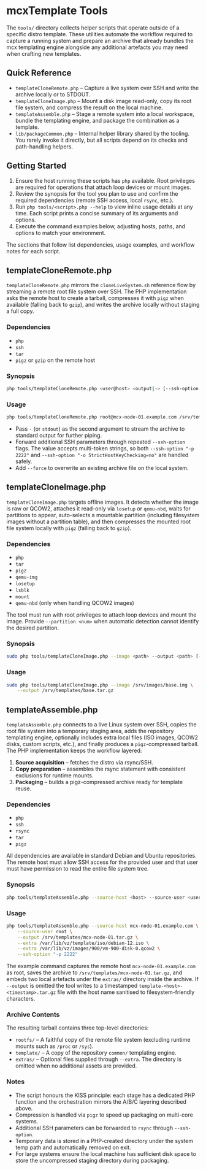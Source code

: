 # mcxTemplate Tools

The `tools/` directory collects helper scripts that operate outside of a
specific distro template. These utilities automate the workflow required to
capture a running system and prepare an archive that already bundles the mcx
templating engine alongside any additional artefacts you may need when
crafting new templates.

## Quick Reference

* `templateCloneRemote.php` – Capture a live system over SSH and write the
  archive locally or to STDOUT.
* `templateCloneImage.php` – Mount a disk image read-only, copy its root file
  system, and compress the result on the local machine.
* `templateAssemble.php` – Stage a remote system into a local workspace,
  bundle the templating engine, and package the combination as a template.
* `lib/packageCommon.php` – Internal helper library shared by the tooling. You
  rarely invoke it directly, but all scripts depend on its checks and
  path-handling helpers.

## Getting Started

1. Ensure the host running these scripts has `php` available. Root privileges
   are required for operations that attach loop devices or mount images.
2. Review the synopsis for the tool you plan to use and confirm the required
   dependencies (remote SSH access, local `rsync`, etc.).
3. Run `php tools/<script>.php --help` to view inline usage details at any
   time. Each script prints a concise summary of its arguments and options.
4. Execute the command examples below, adjusting hosts, paths, and options to
   match your environment.

The sections that follow list dependencies, usage examples, and workflow notes
for each script.

## templateCloneRemote.php

`templateCloneRemote.php` mirrors the `cloneLiveSystem.sh` reference flow by
streaming a remote root file system over SSH. The PHP implementation asks the
remote host to create a tarball, compresses it with `pigz` when available
(falling back to `gzip`), and writes the archive locally without staging a full
copy.

### Dependencies

* `php`
* `ssh`
* `tar`
* `pigz` or `gzip` on the remote host

### Synopsis

```bash
php tools/templateCloneRemote.php <user@host> <output|-> [--ssh-option <option>]... [--force]
```

### Usage

```bash
php tools/templateCloneRemote.php root@mcx-node-01.example.com /srv/templates/mcx-node-01.tar.gz
```

* Pass `-` (or `stdout`) as the second argument to stream the archive to
  standard output for further piping.
* Forward additional SSH parameters through repeated `--ssh-option` flags. The
  value accepts multi-token strings, so both `--ssh-option "-p 2222"` and
  `--ssh-option "-o StrictHostKeyChecking=no"` are handled safely.
* Add `--force` to overwrite an existing archive file on the local system.

## templateCloneImage.php

`templateCloneImage.php` targets offline images. It detects whether the image is
raw or QCOW2, attaches it read-only via `losetup` or `qemu-nbd`, waits for
partitions to appear, auto-selects a mountable partition (including filesystem
images without a partition table), and then compresses the mounted root file
system locally with `pigz` (falling back to `gzip`).

### Dependencies

* `php`
* `tar`
* `pigz`
* `qemu-img`
* `losetup`
* `lsblk`
* `mount`
* `qemu-nbd` (only when handling QCOW2 images)

The tool must run with root privileges to attach loop devices and mount the
image. Provide `--partition <num>` when automatic detection cannot identify the
desired partition.

### Synopsis

```bash
sudo php tools/templateCloneImage.php --image <path> --output <path> [--partition <num>]
```

### Usage

```bash
sudo php tools/templateCloneImage.php --image /srv/images/base.img \
    --output /srv/templates/base.tar.gz
```

## templateAssemble.php

`templateAssemble.php` connects to a live Linux system over SSH, copies the root
file system into a temporary staging area, adds the repository templating
engine, optionally includes extra local files (ISO images, QCOW2 disks, custom
scripts, etc.), and finally produces a `pigz`-compressed tarball. The PHP
implementation keeps the workflow layered:

1. **Source acquisition** – fetches the distro via rsync/SSH.
2. **Copy preparation** – assembles the rsync statement with consistent
   exclusions for runtime mounts.
3. **Packaging** – builds a pigz-compressed archive ready for template reuse.

### Dependencies

* `php`
* `ssh`
* `rsync`
* `tar`
* `pigz`

All dependencies are available in standard Debian and Ubuntu repositories. The
remote host must allow SSH access for the provided user and that user must have
permission to read the entire file system tree.

### Synopsis

```bash
php tools/templateAssemble.php --source-host <host> --source-user <user> [options]
```

### Usage

```bash
php tools/templateAssemble.php --source-host mcx-node-01.example.com \
    --source-user root \
    --output /srv/templates/mcx-node-01.tar.gz \
    --extra /var/lib/vz/template/iso/debian-12.iso \
    --extra /var/lib/vz/images/900/vm-900-disk-0.qcow2 \
    --ssh-option "-p 2222"
```

The example command captures the remote host `mcx-node-01.example.com` as root,
saves the archive to `/srv/templates/mcx-node-01.tar.gz`, and embeds two local
artefacts under the `extras/` directory inside the archive. If `--output` is
omitted the tool writes to a timestamped `template-<host>-<timestamp>.tar.gz`
file with the host name sanitised to filesystem-friendly characters.

### Archive Contents

The resulting tarball contains three top-level directories:

* `rootfs/` – A faithful copy of the remote file system (excluding runtime
  mounts such as `/proc` or `/sys`).
* `template/` – A copy of the repository `common/` templating engine.
* `extras/` – Optional files supplied through `--extra`. The directory is
  omitted when no additional assets are provided.

### Notes

* The script honours the KISS principle: each stage has a dedicated PHP
  function and the orchestration mirrors the A/B/C layering described above.
* Compression is handled via `pigz` to speed up packaging on multi-core
  systems.
* Additional SSH parameters can be forwarded to `rsync` through `--ssh-option`.
* Temporary data is stored in a PHP-created directory under the system temp
  path and automatically removed on exit.
* For large systems ensure the local machine has sufficient disk space to store
  the uncompressed staging directory during packaging.
